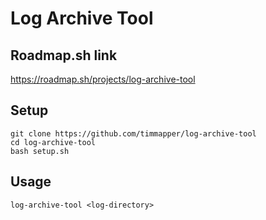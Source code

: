 # Log Archive Tool

## Roadmap.sh link
https://roadmap.sh/projects/log-archive-tool

## Setup

```
git clone https://github.com/timmapper/log-archive-tool
cd log-archive-tool
bash setup.sh
```

## Usage
`log-archive-tool <log-directory>`
